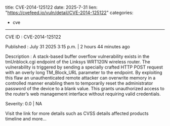  
title: CVE-2014-125122
date: 2025-7-31
lien: "https://cvefeed.io/vuln/detail/CVE-2014-125122"
categories:
  - cve
---

CVE ID : CVE-2014-125122

Published :  July 31
2025
3:15 p.m. | 2 hours
44 minutes ago

Description : A stack-based buffer overflow vulnerability exists in the tmUnblock.cgi endpoint of the Linksys WRT120N wireless router. The vulnerability is triggered by sending a specially crafted HTTP POST request with an overly long TM_Block_URL parameter to the endpoint. By exploiting this flaw
an unauthenticated remote attacker can overwrite memory in a controlled manner
enabling them to temporarily reset the administrator password of the device to a blank value. This grants unauthorized access to the router’s web management interface without requiring valid credentials.

Severity: 0.0 | NA

Visit the link for more details
such as CVSS details
affected products
timeline
and more...
